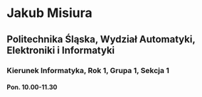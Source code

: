 # Jakub Misiura  
## Politechnika Śląska, Wydział Automatyki, Elektroniki i Informatyki
### Kierunek Informatyka, Rok 1, Grupa 1, Sekcja 1  
#### Pon. 10.00-11.30

